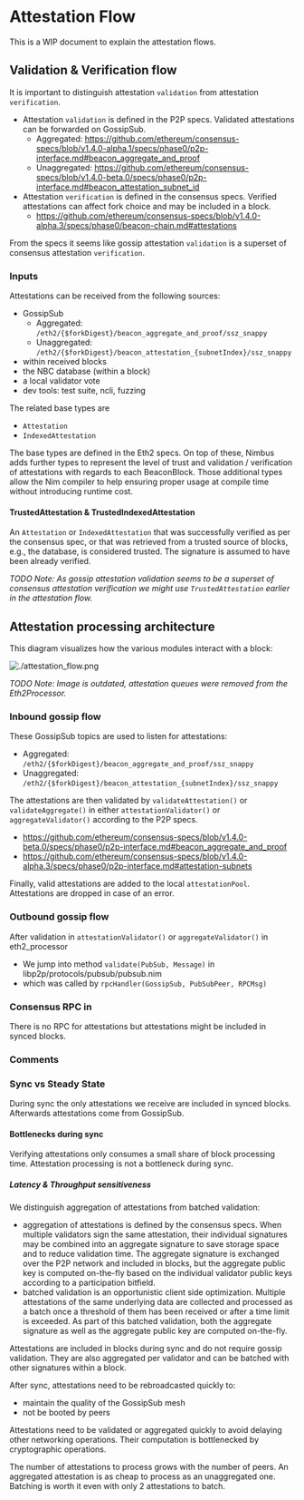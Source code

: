 # Attestation Flow

This is a WIP document to explain the attestation flows.

## Validation & Verification flow

It is important to distinguish attestation `validation` from attestation `verification`.
- Attestation `validation` is defined in the P2P specs. Validated attestations can be forwarded on GossipSub.
  - Aggregated: https://github.com/ethereum/consensus-specs/blob/v1.4.0-alpha.1/specs/phase0/p2p-interface.md#beacon_aggregate_and_proof
  - Unaggregated: https://github.com/ethereum/consensus-specs/blob/v1.4.0-beta.0/specs/phase0/p2p-interface.md#beacon_attestation_subnet_id
- Attestation `verification` is defined in the consensus specs. Verified attestations can affect fork choice and may be included in a block.
  - https://github.com/ethereum/consensus-specs/blob/v1.4.0-alpha.3/specs/phase0/beacon-chain.md#attestations

From the specs it seems like gossip attestation `validation` is a superset of consensus attestation `verification`.

### Inputs

Attestations can be received from the following sources:
- GossipSub
  - Aggregated: `/eth2/{$forkDigest}/beacon_aggregate_and_proof/ssz_snappy`
  - Unaggregated: `/eth2/{$forkDigest}/beacon_attestation_{subnetIndex}/ssz_snappy`
- within received blocks
- the NBC database (within a block)
- a local validator vote
- dev tools: test suite, ncli, fuzzing

The related base types are
- `Attestation`
- `IndexedAttestation`

The base types are defined in the Eth2 specs. On top of these, Nimbus adds further types to represent the level of trust and validation / verification of attestations with regards to each BeaconBlock. Those additional types allow the Nim compiler to help ensuring proper usage at compile time without introducing runtime cost.

#### TrustedAttestation & TrustedIndexedAttestation

An `Attestation` or `IndexedAttestation` that was successfully verified as per the consensus spec, or that was retrieved from a trusted source of blocks, e.g., the database, is considered trusted. The signature is assumed to have been already verified.

_TODO Note: As gossip attestation validation seems to be a superset of consensus attestation verification we might use `TrustedAttestation` earlier in the attestation flow._

## Attestation processing architecture

This diagram visualizes how the various modules interact with a block:

![./attestation_flow.png](./attestation_flow.png)

_TODO Note: Image is outdated, attestation queues were removed from the Eth2Processor._

### Inbound gossip flow

These GossipSub topics are used to listen for attestations:
- Aggregated: `/eth2/{$forkDigest}/beacon_aggregate_and_proof/ssz_snappy`
- Unaggregated: `/eth2/{$forkDigest}/beacon_attestation_{subnetIndex}/ssz_snappy`

The attestations are then validated by `validateAttestation()` or `validateAggregate()` in either `attestationValidator()` or `aggregateValidator()` according to the P2P specs.
- https://github.com/ethereum/consensus-specs/blob/v1.4.0-beta.0/specs/phase0/p2p-interface.md#beacon_aggregate_and_proof
- https://github.com/ethereum/consensus-specs/blob/v1.4.0-alpha.3/specs/phase0/p2p-interface.md#attestation-subnets

Finally, valid attestations are added to the local `attestationPool`.
Attestations are dropped in case of an error.

### Outbound gossip flow

After validation in `attestationValidator()` or `aggregateValidator()` in eth2_processor
- We jump into method `validate(PubSub, Message)` in libp2p/protocols/pubsub/pubsub.nim
- which was called by `rpcHandler(GossipSub, PubSubPeer, RPCMsg)`

### Consensus RPC in

There is no RPC for attestations but attestations might be included in synced blocks.
### Comments

### Sync vs Steady State

During sync the only attestations we receive are included in synced blocks.
Afterwards attestations come from GossipSub.

#### Bottlenecks during sync

Verifying attestations only consumes a small share of block processing time. Attestation processing is not a bottleneck during sync.

##### Latency & Throughput sensitiveness

We distinguish aggregation of attestations from batched validation:
- aggregation of attestations is defined by the consensus specs. When multiple validators sign the same attestation, their individual signatures may be combined into an aggregate signature to save storage space and to reduce validation time. The aggregate signature is exchanged over the P2P network and included in blocks, but the aggregate public key is computed on-the-fly based on the individual validator public keys according to a participation bitfield.
- batched validation is an opportunistic client side optimization. Multiple attestations of the same underlying data are collected and processed as a batch once a threshold of them has been received or after a time limit is exceeded. As part of this batched validation, both the aggregate signature as well as the aggregate public key are computed on-the-fly.

Attestations are included in blocks during sync and do not require gossip validation.
They are also aggregated per validator and can be batched with other signatures within a block.

After sync, attestations need to be rebroadcasted quickly to:
- maintain the quality of the GossipSub mesh
- not be booted by peers

Attestations need to be validated or aggregated quickly to avoid delaying other networking operations. Their computation is bottlenecked by cryptographic operations.

The number of attestations to process grows with the number of peers. An aggregated attestation is as cheap to process as an unaggregated one. Batching is worth it even with only 2 attestations to batch.
